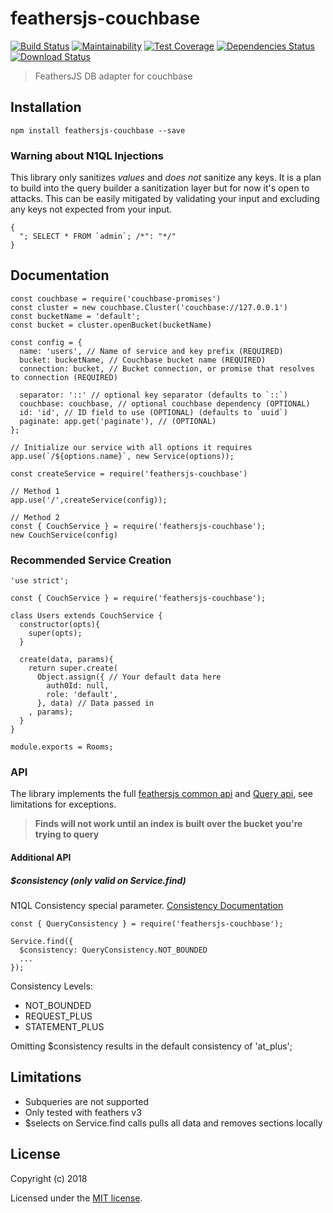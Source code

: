 # feathersjs-couchbase

[![Build Status](https://travis-ci.org/Sieabah/feathersjs-couchbase.svg?branch=master)](https://travis-ci.org/Sieabah/feathersjs-couchbase)
[![Maintainability](https://api.codeclimate.com/v1/badges/ac6cb7962df1a5a5958a/maintainability)](https://codeclimate.com/github/Sieabah/feathersjs-couchbase/maintainability)
[![Test Coverage](https://api.codeclimate.com/v1/badges/ac6cb7962df1a5a5958a/test_coverage)](https://codeclimate.com/github/Sieabah/feathersjs-couchbase/test_coverage)
[![Dependencies Status](https://david-dm.org/sieabah/feathersjs-couchbase/status.svg)](https://david-dm.org/sieabah/feathersjs-couchbase)
[![Download Status](https://img.shields.io/npm/dm/@Sieabah/feathersjs-couchbase.svg?style=flat-square)](https://www.npmjs.com/package/@Sieabah/feathersjs-couchbase)

> FeathersJS DB adapter for couchbase

## Installation

```
npm install feathersjs-couchbase --save
```

### Warning about N1QL Injections

This library only sanitizes *values* and *does not* sanitize any keys. It is a plan to build into the query builder
a sanitization layer but for now it's open to attacks. This can be easily mitigated by validating your input and 
excluding any keys not expected from your input.

```
{
  "; SELECT * FROM `admin`; /*": "*/"
}
``` 

## Documentation

```
const couchbase = require('couchbase-promises')
const cluster = new couchbase.Cluster('couchbase://127.0.0.1')
const bucketName = 'default';
const bucket = cluster.openBucket(bucketName)

const config = {
  name: 'users', // Name of service and key prefix (REQUIRED)
  bucket: bucketName, // Couchbase bucket name (REQUIRED)
  connection: bucket, // Bucket connection, or promise that resolves to connection (REQUIRED)
  
  separator: '::' // optional key separator (defaults to `::`)
  couchbase: couchbase, // optional couchbase dependency (OPTIONAL)
  id: 'id', // ID field to use (OPTIONAL) (defaults to `uuid`)
  paginate: app.get('paginate'), // (OPTIONAL)
};

// Initialize our service with all options it requires
app.use(`/${options.name}`, new Service(options));
 
const createService = require('feathersjs-couchbase')
  
// Method 1
app.use('/',createService(config));
 
// Method 2
const { CouchService } = require('feathersjs-couchbase');
new CouchService(config)
```

### Recommended Service Creation

```
'use strict';

const { CouchService } = require('feathersjs-couchbase');

class Users extends CouchService {
  constructor(opts){
    super(opts);
  }

  create(data, params){
    return super.create(
      Object.assign({ // Your default data here
        auth0Id: null,
        role: 'default',
      }, data) // Data passed in
    , params);
  }
}

module.exports = Rooms;
```

### API

The library implements the full [feathersjs common api](https://docs.feathersjs.com/api/databases/common.html) and 
[Query api](https://docs.feathersjs.com/api/databases/querying.html), see limitations for exceptions.

> **Finds will not work until an index is built over the bucket you're trying to query**

#### Additional API

##### $consistency (_only_ valid on Service.find)
N1QL Consistency special parameter. [Consistency Documentation](https://developer.couchbase.com/documentation/server/current/architecture/querying-data-with-n1ql.html)

```
const { QueryConsistency } = require('feathersjs-couchbase');

Service.find({
  $consistency: QueryConsistency.NOT_BOUNDED
  ... 
});
```
Consistency Levels:
- NOT_BOUNDED
- REQUEST_PLUS
- STATEMENT_PLUS

Omitting $consistency results in the default consistency of 'at_plus';

## Limitations

- Subqueries are not supported
- Only tested with feathers v3
- $selects on Service.find calls pulls all data and removes sections locally

## License

Copyright (c) 2018

Licensed under the [MIT license](LICENSE).
